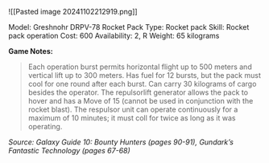 ![[Pasted image 20241102212919.png]]

Model: Greshnohr
DRPV-78 Rocket Pack
Type: Rocket pack
Skill: Rocket pack
operation
Cost: 600
Availability: 2, R
Weight: 65 kilograms

**Game Notes:** 
> Each operation burst permits horizontal flight up to 500 meters and vertical lift up to 300 meters. Has fuel for 12 bursts, but the pack must cool for one round after each burst. Can carry 30 kilograms of cargo besides the operator. The repulsorlift generator allows the pack to hover and has a Move of 15 (cannot be used in conjunction with the rocket blast). The respulsor unit can operate continuously for a maximum of 10 minutes; it must coll for twice as long as it was operating.

*Source: Galaxy Guide 10: Bounty Hunters (pages 90-91), Gundark’s Fantastic Technology (pages 67-68)*